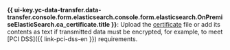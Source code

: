 
**{{ ui-key.yc-data-transfer.data-transfer.console.form.elasticsearch.console.form.elasticsearch.OnPremiseElasticSearch.ca_certificate.title }}**: Upload the [certificate](../../../../../managed-elasticsearch/operations/cluster-connect.md#get-ssl-cert) file or add its contents as text if transmitted data must be encrypted, for example, to meet [PCI DSS]({{ link-pci-dss-en }}) requirements.

